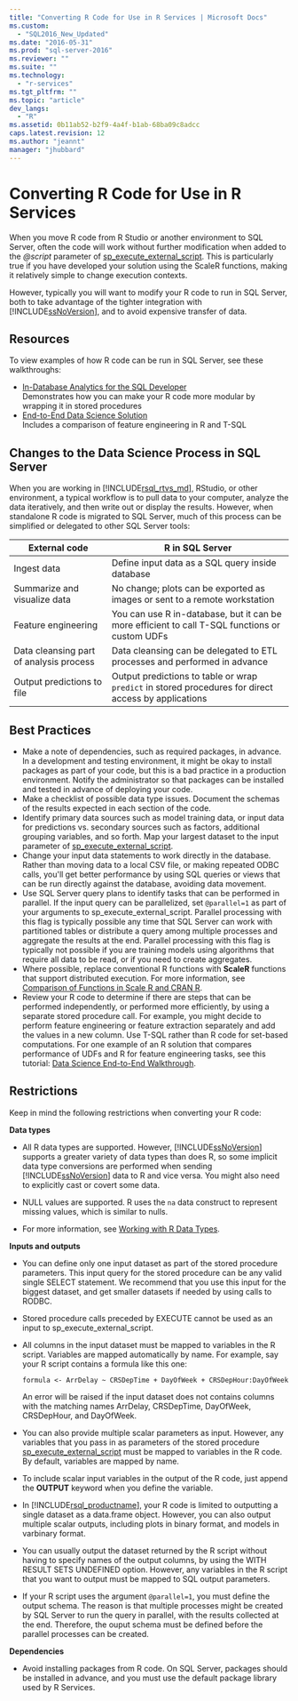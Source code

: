 ```yaml
---
title: "Converting R Code for Use in R Services | Microsoft Docs"
ms.custom: 
  - "SQL2016_New_Updated"
ms.date: "2016-05-31"
ms.prod: "sql-server-2016"
ms.reviewer: ""
ms.suite: ""
ms.technology: 
  - "r-services"
ms.tgt_pltfrm: ""
ms.topic: "article"
dev_langs: 
  - "R"
ms.assetid: 0b11ab52-b2f9-4a4f-b1ab-68ba09c8adcc
caps.latest.revision: 12
ms.author: "jeannt"
manager: "jhubbard"
---
```

# Converting R Code for Use in R Services
When you move R code from R Studio or another environment to SQL Server, often the code will work without further modification when added to the *@script* parameter of [sp_execute_external_script](../../relational-databases/system-stored-procedures/sp-execute-external-script-transact-sql.md). This is particularly true if you have developed your solution using the ScaleR functions, making it relatively simple to change execution contexts.    
    
However, typically you will want to modify your R code to run in SQL Server, both to take advantage of the tighter integration with [!INCLUDE[ssNoVersion](../../advanced-analytics/r-services/includes/ssnoversion-md.md)], and to avoid expensive transfer of data.   
   
   
## Resources  
  
To view examples of how R code can be run in SQL Server, see these walkthroughs:   
+ [In-Database Analytics for the SQL Developer](../../advanced-analytics/r-services/tutorials/in-database-advanced-analytics-for-sql-developers-tutorial.md)    
  Demonstrates how you can make your R code more modular by wrapping it  in stored procedures  
+ [End-to-End Data Science Solution](../../advanced-analytics/r-services/tutorials/data-science-end-to-end-walkthrough.md)    
  Includes a comparison of feature engineering in R and T-SQL

## Changes to the Data Science Process in SQL Server  
  
When you are working in [!INCLUDE[rsql_rtvs_md](../../advanced-analytics/r-services/includes/rsql-rtvs-md.md)], RStudio, or other environment, a typical workflow is to pull data to your computer, analyze the data iteratively, and then write out or display the results. However, when standalone R code is migrated to SQL Server, much of this process can be simplified or delegated to other SQL Server tools:

| External code | R in SQL Server |
|-------|-------|
| Ingest data| Define input data as a SQL query inside database | 
| Summarize and visualize data| No change; plots can be exported as images or sent to a remote workstation|
|Feature engineering| You can use  R in-database, but it can be more efficient to call T-SQL functions or custom UDFs|
|Data cleansing part of analysis process| Data cleansing can be delegated to ETL processes and performed in advance|
|Output predictions to file| Output predictions to table or wrap `predict` in stored procedures for direct access by applications|
  

  
## Best Practices  
  
+ Make a note of dependencies, such as required packages, in advance. In a development and testing environment, it might be okay to install packages as part of your code, but this is a bad practice in a production environment. Notify the administrator so that packages can be installed and tested in advance of deploying your code.  
+ Make a checklist of possible data type issues. Document the schemas of the results expected in each section of the code.  
+ Identify primary data sources such as model training data, or input data for predictions vs. secondary sources such as factors, additional grouping variables, and so forth. Map your largest dataset to the input parameter of [sp_execute_external_script](../../relational-databases/system-stored-procedures/sp-execute-external-script-transact-sql.md).  
+ Change your input data statements to work directly in the database. Rather than moving data to a local CSV file, or making repeated ODBC calls, you'll get better performance by using SQL queries or views that can be run directly against the database, avoiding data movement.  
+ Use SQL Server query plans to identify tasks that can be performed in parallel. If the input query can be parallelized, set `@parallel=1` as part of your arguments to sp_execute_external_script. Parallel processing with this flag is typically possible any time that SQL Server can work with partitioned tables or distribute a query among multiple processes and aggregate the results at the end. 
   Parallel processing with this flag is typically not possible if you are training models using algorithms that require all data to be read, or if you need to create aggregates. 
+ Where possible, replace conventional R functions with **ScaleR** functions that support distributed execution. For more information, see [Comparison of Functions in Scale R and CRAN R](Summary%20of%20rx%20Functions.md).
+ Review your R code to determine if there are steps that can be performed independently, or performed more efficiently, by using a separate stored procedure call. For example, you might decide to perform feature engineering or feature extraction separately and add the values in a new column. Use T-SQL  rather than R code for set-based computations. For one example of an R solution that compares performance of UDFs and R for feature engineering tasks, see this tutorial: [Data Science End-to-End Walkthrough](../../advanced-analytics/r-services/tutorials/data-science-end-to-end-walkthrough.md).  
  
    
## Restrictions    
 Keep in mind the following restrictions when converting your R code:    
   
**Data types**    
-   All R data types are supported. However, [!INCLUDE[ssNoVersion](../../advanced-analytics/r-services/includes/ssnoversion-md.md)] supports a greater variety of data types than does R, so some implicit data type conversions are performed when sending [!INCLUDE[ssNoVersion](../../advanced-analytics/r-services/includes/ssnoversion-md.md)] data to R and vice versa. You might also need to explicitly cast or covert some data.    
    
- NULL values are supported. R uses the `na` data construct to represent missing values, which is similar to nulls.    
    
- For more information, see [Working with R Data Types](../../advanced-analytics/r-services/working-with-r-data-types.md).    
 
 **Inputs and outputs**   
+ You can define only one input dataset as part of the stored procedure parameters. This input query for the stored procedure can be any valid single  SELECT statement. We recommend that you use this input for the biggest dataset, and get smaller datasets if needed by using calls to RODBC. 

+ Stored procedure calls preceded by EXECUTE cannot be used as an input to sp_execute_external_script.    
    
+ All columns in the input dataset must be mapped to variables in the R script. Variables are mapped automatically by name. For example, say your R script contains a formula like this one:    
    
    ```    
    formula <- ArrDelay ~ CRSDepTime + DayOfWeek + CRSDepHour:DayOfWeek    
    ```    
    
     An error will be raised if the input dataset does not contains columns with the matching names ArrDelay, CRSDepTime, DayOfWeek, CRSDepHour, and DayOfWeek.    

+ You can also provide multiple scalar parameters as input. However, any variables that you pass in as parameters of the stored procedure [sp_execute_external_script](../../relational-databases/system-stored-procedures/sp-execute-external-script-transact-sql.md) must be mapped to variables in the R code. By default, variables are mapped by name.
+ To include scalar input variables in the output of the R code, just append the **OUTPUT** keyword when you define the variable.             
+ In [!INCLUDE[rsql_productname](../../advanced-analytics/r-services/includes/rsql-productname-md.md)], your R code is limited to outputting a single dataset as a data.frame object. However, you can also output multiple scalar outputs, including plots in binary format, and models in varbinary format.    
    
+ You can usually output the dataset returned by the R script without having to specify names of the output columns, by using the WITH RESULT SETS UNDEFINED option. However, any variables in the R script that you want to output must be mapped to SQL output parameters.
    
+ If your R script uses the argument `@parallel=1`, you must define the output schema. The reason is that multiple processes might be created by SQL Server to run the query in parallel, with the results collected at the end. Therefore, the ouput schema must be defined before the parallel processes can be created.

 **Dependencies**
 + Avoid installing packages from R code. On SQL Server, packages should be installed in advance, and you must use the default package library used by R Services.  
  
  
  

